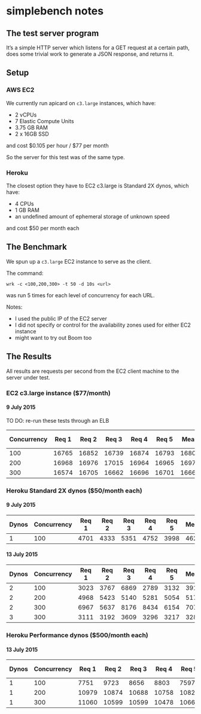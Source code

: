 
# simplebench notes

## The test server program

It’s a simple HTTP server which listens for a GET request at a certain path, does some trivial work
to generate a JSON response, and returns it.


## Setup

### AWS EC2

We currently run apicard on `c3.large` instances, which have:

* 2 vCPUs
* 7 Elastic Compute Units
* 3.75 GB RAM
* 2 x 16GB SSD

and cost $0.105 per hour / $77 per month

So the server for this test was of the same type.

### Heroku

The closest option they have to EC2 c3.large is Standard 2X dynos, which have:

* 4 CPUs
* 1 GB RAM
* an undefined amount of ephemeral storage of unknown speed

and cost $50 per month each

## The Benchmark

We spun up a `c3.large` EC2 instance to serve as the client.

The command:

    wrk -c <100,200,300> -t 50 -d 10s <url>

was run 5 times for each level of concurrency for each URL.

Notes:

* I used the public IP of the EC2 server
* I did not specify or control for the availability zones used for either EC2 instance
* might want to try out Boom too


## The Results

All results are requests per second from the EC2 client machine to the server under test.

### EC2 c3.large instance ($77/month)

#### 9 July 2015

TO DO: re-run these tests through an ELB

Concurrency | Req 1 | Req 2 | Req 3 | Req 4 | Req 5 | Mean  | Std Dev
----------- | ----- | ----- | ----- | ----- | ----- | ----- | -------
100         | 16765 | 16852 | 16739 | 16874 | 16793 | 16805 | 57
200         | 16968 | 16976 | 17015 | 16964 | 16965 | 16978 | 21
300         | 16574 | 16705 | 16662 | 16696 | 16701 | 16668 | 55


### Heroku Standard 2X dynos ($50/month each)

#### 9 July 2015

Dynos | Concurrency | Req 1 | Req 2 | Req 3 | Req 4 | Req 5 | Mean | Std Dev
----- | ----------- | ----- | ----- | ----- | ----- | ----- | ---- | -------
1     | 100         | 4701  | 4333  | 5351  | 4752  | 3998  | 4627 | 507

#### 13 July 2015

Dynos | Concurrency | Req 1 | Req 2 | Req 3 | Req 4 | Req 5 | Mean | Std Dev
----- | ----------- | ----- | ----- | ----- | ----- | ----- | ---- | -------
2     | 100         | 3023  | 3767  | 6869  | 2789  | 3132  | 3916 | 1690
2     | 200         | 4968  | 5423  | 5140  | 5281  | 5054  | 5173 | 181
2     | 300         | 6967  | 5637  | 8176  | 8434  | 6154  | 7074 | 1223
3     | 300         | 3111  | 3192  | 3609  | 3296  | 3217  | 3285 | 193


### Heroku Performance dynos ($500/month each)

#### 13 July 2015

Dynos | Concurrency | Req 1 | Req 2 | Req 3 | Req 4 | Req 5 | Mean  | Std Dev
----- | ----------- | ----- | ----- | ----- | ----- | ----- | ----- | -------
1     | 100         | 7751  | 9723  | 8656  | 8803  | 7597  | 8506  | 864
1     | 200         | 10979 | 10874 | 10688 | 10758 | 10829 | 10826 | 111
1     | 300         | 11060 | 10599 | 10599 | 10478 | 10665 | 10680 | 223
